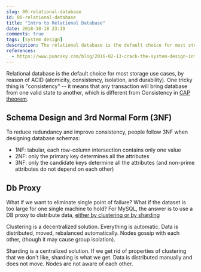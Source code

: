 ```yaml
---
slug: 80-relational-database
id: 80-relational-database
title: "Intro to Relational Database"
date: 2018-10-18 23:19
comments: true
tags: [system design]
description: The relational database is the default choice for most storage use cases, by reason of atomicity, consistency, isolation, and durability. How is consistency here different from the one in CAP theorem? Why do we need 3NF and DB proxy?
references:
  - https://www.puncsky.com/blog/2016-02-13-crack-the-system-design-interview
---
```


Relational database is the default choice for most storage use cases, by reason of ACID (atomicity, consistency, isolation, and durability). One tricky thing is "consistency" -- it means that any transaction will bring database from one valid state to another, which is different from Consistency in [CAP theorem](2018-07-24-replica-and-consistency).

## Schema Design and 3rd Normal Form (3NF)

To reduce redundancy and improve consistency, people follow 3NF when designing database schemas:

- 1NF: tabular, each row-column intersection contains only one value
- 2NF: only the primary key determines all the attributes
- 3NF: only the candidate keys determine all the attributes (and non-prime attributes do not depend on each other)

## Db Proxy

What if we want to eliminate single point of failure? What if the dataset is too large for one single machine to hold? For MySQL, the answer is to use a DB proxy to distribute data, <a target="_blank" href="http://dba.stackexchange.com/questions/8889/mysql-sharding-vs-mysql-cluster">either by clustering or by sharding</a>

Clustering is a decentralized solution. Everything is automatic. Data is distributed, moved, rebalanced automatically. Nodes gossip with each other, (though it may cause group isolation).

Sharding is a centralized solution. If we get rid of properties of clustering that we don't like, sharding is what we get. Data is distributed manually and does not move. Nodes are not aware of each other.
